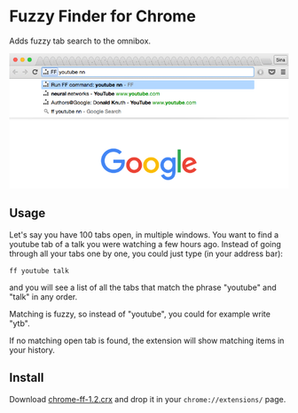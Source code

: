# Fuzzy Finder for Chrome

Adds fuzzy tab search to the omnibox.

<p align="center"> <a href="#"><img src="screenshot-1.2.png"/></a> </p>

## Usage

Let's say you have 100 tabs open, in multiple windows.
You want to find a youtube tab of a talk you were watching a few hours ago.
Instead of going through all your tabs one by one, you could just type (in your address bar):

    ff youtube talk

and you will see a list of all the tabs that match the phrase "youtube" and "talk" in any order.

Matching is fuzzy, so instead of "youtube", you could for example write "ytb".

If no matching open tab is found, the extension will show matching items in your history.

## Install

Download [chrome-ff-1.2.crx](https://github.com/siadat/chrome-ff/releases/download/1.2/chrome-ff-1.2.crx)
and drop it in your `chrome://extensions/` page.
